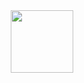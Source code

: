 <div id="header" align="center">
  <img src="https://media4.giphy.com/media/fvx95jkua5th3YeThr/giphy.gif?cid=ecf05e477rqgisabtknw1vgc69nr2jm2pzqtsquo22dan5e3&rid=giphy.gif&ct=s" width="100"/>
</div>
<!--
**timeisgolden/timeisgolden** is a ✨ _special_ ✨ repository because its `README.md` (this file) appears on your GitHub profile.

Here are some ideas to get you started:

- 🔭 I’m currently working on ...
- 🌱 I’m currently learning ...
- 👯 I’m looking to collaborate on ...
- 🤔 I’m looking for help with ...
- 💬 Ask me about ...
- 📫 How to reach me: ...
- 😄 Pronouns: ...
- ⚡ Fun fact: ...
-->
